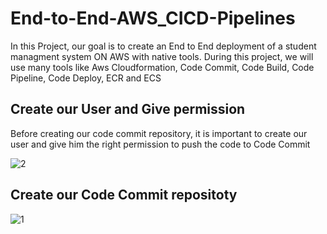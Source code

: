 # End-to-End-AWS_CICD-Pipelines

In this Project, our goal is to create an End to End deployment of a student managment system ON AWS with native tools. During this project, we will use many tools like Aws Cloudformation, Code Commit, Code Build, Code Pipeline, Code Deploy, ECR and ECS

## Create our User and Give permission
Before creating our code commit repository, it is important to create our user and give him the right permission to push the code to Code Commit

![2](https://github.com/adrydry/End-to-End-AWS_CICD-Pipelines/assets/102819001/cca1b465-cb67-4145-9f1d-717301e359f0)

## Create our Code Commit repositoty
![1](https://github.com/adrydry/End-to-End-AWS_CICD-Pipelines/assets/102819001/89f92165-8595-4919-ad6f-452b6db3700e)
